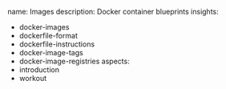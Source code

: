 name: Images
description: Docker container blueprints
insights:
  - docker-images
  - dockerfile-format
  - dockerfile-instructions
  - docker-image-tags
  - docker-image-registries
aspects:
  - introduction
  - workout
 
